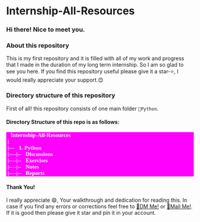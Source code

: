 # Internship-All-Resources

### Hi there! Nice to meet you.

### About this repository
This is my first repository and it is filled with all of my work and progress that I made in the duration of my long term internship. So I am so glad to see you here. If you find this repository useful please give it a star-⭐, I would really appreciate your support.😊

### Directory structure of this repository
First of all! this repository consists of one main folder `📁Python`.

#### Directory Structure of this repo is as follows:
<pre pre style="font-family: 'Consolas'; font-size: 15px; font-weight: bolder;background-color: magenta; color: white;">
📁Internship-All-Resources
 |
 |---📁1. Python
 |----|--📁Discussions
 |----|--📁Exercises
 |----|--📁Notes
 |----|--📁Reports
</pre>


#### Thank You!
I really appreciate 😄, Your walkthrough and dedication for reading this. In case if you find any errors or corrections feel free to [💬DM Me!](https://instagram.com/devamanikanta_sala) or [📧Mail Me!](mailto:devamanikantasala@outlook.com). If it is good then please give it star and pin it in your account.